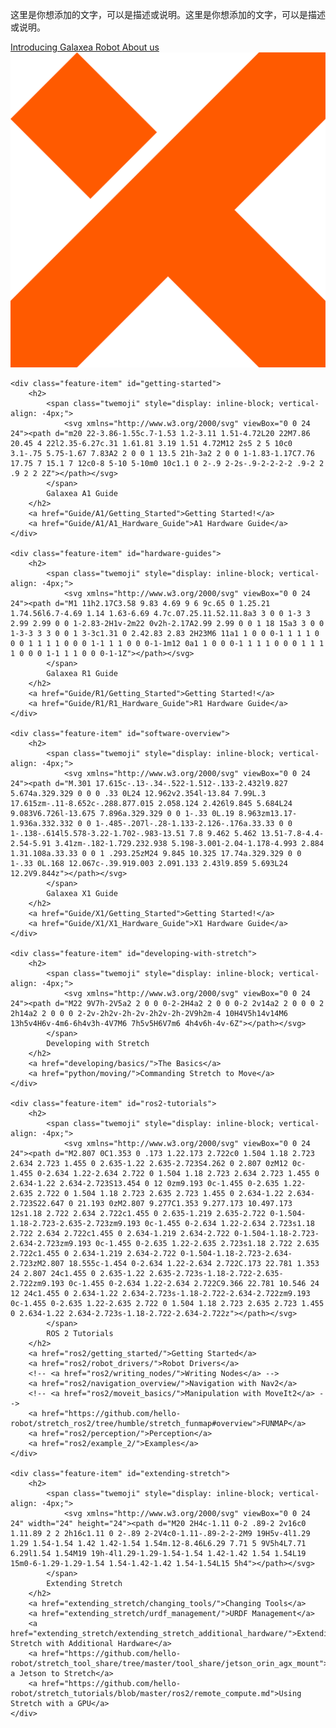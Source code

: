 <!-- 图片和按钮容器 -->
<div class="image-button-container">
    <!-- 按钮部分 -->
    <div class="button-container">
        <!-- 文字部分 -->
        <div class="text-container">
            <p>这里是你想添加的文字，可以是描述或说明。这里是你想添加的文字，可以是描述或说明。</p>
        </div>
        <!-- 按钮包装容器 -->
        <div class="buttons-wrapper">
            <a href="Introducing_Galaxea_Robot/introduction" class="md-button-quickstart">
                Introducing Galaxea Robot
            </a>
            <a href="about_us/about_us" class="md-button-guide">
                About us
            </a>
        </div>
    </div>
    <!-- 单独图片 -->
    <img src="assets/logo.png" alt="单独图片" class="standalone-image">
</div>

<div class="top-hr">

    <div class="feature-item" id="getting-started">
        <h2>
            <span class="twemoji" style="display: inline-block; vertical-align: -4px;">
                <svg xmlns="http://www.w3.org/2000/svg" viewBox="0 0 24 24"><path d="m20 22-3.86-1.55c.7-1.53 1.2-3.11 1.51-4.72L20 22M7.86 20.45 4 22l2.35-6.27c.31 1.61.81 3.19 1.51 4.72M12 2s5 2 5 10c0 3.1-.75 5.75-1.67 7.83A2 2 0 0 1 13.5 21h-3a2 2 0 0 1-1.83-1.17C7.76 17.75 7 15.1 7 12c0-8 5-10 5-10m0 10c1.1 0 2-.9 2-2s-.9-2-2-2-2 .9-2 2 .9 2 2 2Z"></path></svg>
            </span>
            Galaxea A1 Guide
        </h2>
        <a href="Guide/A1/Getting_Started">Getting Started!</a>
        <a href="Guide/A1/A1_Hardware_Guide">A1 Hardware Guide</a>
    </div>

    <div class="feature-item" id="hardware-guides">
        <h2>
            <span class="twemoji" style="display: inline-block; vertical-align: -4px;">
                <svg xmlns="http://www.w3.org/2000/svg" viewBox="0 0 24 24"><path d="M1 11h2.17C3.58 9.83 4.69 9 6 9c.65 0 1.25.21 1.74.56l6.7-4.69 1.14 1.63-6.69 4.7c.07.25.11.52.11.8a3 3 0 0 1-3 3 2.99 2.99 0 0 1-2.83-2H1v-2m22 0v2h-2.17A2.99 2.99 0 0 1 18 15a3 3 0 0 1-3-3 3 3 0 0 1 3-3c1.31 0 2.42.83 2.83 2H23M6 11a1 1 0 0 0-1 1 1 1 0 0 0 1 1 1 1 0 0 0 1-1 1 1 0 0 0-1-1m12 0a1 1 0 0 0-1 1 1 1 0 0 0 1 1 1 1 0 0 0 1-1 1 1 0 0 0-1-1Z"></path></svg>
            </span>
            Galaxea R1 Guide
        </h2>
        <a href="Guide/R1/Getting_Started">Getting Started!</a>
        <a href="Guide/R1/R1_Hardware_Guide">R1 Hardware Guide</a>
    </div>

    <div class="feature-item" id="software-overview">
        <h2>
            <span class="twemoji" style="display: inline-block; vertical-align: -4px;">
                <svg xmlns="http://www.w3.org/2000/svg" viewBox="0 0 24 24"><path d="M.301 17.615c-.13-.34-.522-1.512-.133-2.432l9.827 5.674a.329.329 0 0 0 .33 0L24 12.962v2.354l-13.84 7.99L.3 17.615zm-.11-8.652c-.288.877.015 2.058.124 2.426l9.845 5.684L24 9.083V6.726l-13.675 7.896a.329.329 0 0 1-.33 0L.19 8.963zm13.17-1.936a.332.332 0 0 1-.485-.207l-.28-1.133-2.126-.176a.33.33 0 0 1-.138-.614l5.578-3.22-1.702-.983-13.51 7.8 9.462 5.462 13.51-7.8-4.4-2.54-5.91 3.41zm-.182-1.729.232.938 5.198-3.001-2.04-1.178-4.993 2.884 1.31.108a.33.33 0 0 1 .293.25zM24 9.845 10.325 17.74a.329.329 0 0 1-.33 0L.168 12.067c-.39.919.003 2.091.133 2.43l9.859 5.693L24 12.2V9.844z"></path></svg>
            </span>
            Galaxea X1 Guide
        </h2>
        <a href="Guide/X1/Getting_Started">Getting Started!</a>
        <a href="Guide/X1/X1_Hardware_Guide">X1 Hardware Guide</a>
    </div>

    <div class="feature-item" id="developing-with-stretch">
        <h2>
            <span class="twemoji" style="display: inline-block; vertical-align: -4px;">
                <svg xmlns="http://www.w3.org/2000/svg" viewBox="0 0 24 24"><path d="M22 9V7h-2V5a2 2 0 0 0-2-2H4a2 2 0 0 0-2 2v14a2 2 0 0 0 2 2h14a2 2 0 0 0 2-2v-2h2v-2h-2v-2h2v-2h-2V9h2m-4 10H4V5h14v14M6 13h5v4H6v-4m6-6h4v3h-4V7M6 7h5v5H6V7m6 4h4v6h-4v-6Z"></path></svg>
            </span>
            Developing with Stretch
        </h2>
        <a href="developing/basics/">The Basics</a>
        <a href="python/moving/">Commanding Stretch to Move</a>
    </div>

    <div class="feature-item" id="ros2-tutorials">
        <h2>
            <span class="twemoji" style="display: inline-block; vertical-align: -4px;">
                <svg xmlns="http://www.w3.org/2000/svg" viewBox="0 0 24 24"><path d="M2.807 0C1.353 0 .173 1.22.173 2.722c0 1.504 1.18 2.723 2.634 2.723 1.455 0 2.635-1.22 2.635-2.723S4.262 0 2.807 0zM12 0c-1.455 0-2.634 1.22-2.634 2.722 0 1.504 1.18 2.723 2.634 2.723 1.455 0 2.634-1.22 2.634-2.723S13.454 0 12 0zm9.193 0c-1.455 0-2.635 1.22-2.635 2.722 0 1.504 1.18 2.723 2.635 2.723 1.455 0 2.634-1.22 2.634-2.723S22.647 0 21.193 0zM2.807 9.277C1.353 9.277.173 10.497.173 12s1.18 2.722 2.634 2.722c1.455 0 2.635-1.219 2.635-2.722 0-1.504-1.18-2.723-2.635-2.723zm9.193 0c-1.455 0-2.634 1.22-2.634 2.723s1.18 2.722 2.634 2.722c1.455 0 2.634-1.219 2.634-2.722 0-1.504-1.18-2.723-2.634-2.723zm9.193 0c-1.455 0-2.635 1.22-2.635 2.723s1.18 2.722 2.635 2.722c1.455 0 2.634-1.219 2.634-2.722 0-1.504-1.18-2.723-2.634-2.723zM2.807 18.555c-1.454 0-2.634 1.22-2.634 2.722C.173 22.781 1.353 24 2.807 24c1.455 0 2.635-1.22 2.635-2.723s-1.18-2.722-2.635-2.722zm9.193 0c-1.455 0-2.634 1.22-2.634 2.722C9.366 22.781 10.546 24 12 24c1.455 0 2.634-1.22 2.634-2.723s-1.18-2.722-2.634-2.722zm9.193 0c-1.455 0-2.635 1.22-2.635 2.722 0 1.504 1.18 2.723 2.635 2.723 1.455 0 2.634-1.22 2.634-2.723s-1.18-2.722-2.634-2.722z"></path></svg>
            </span>
            ROS 2 Tutorials
        </h2>
        <a href="ros2/getting_started/">Getting Started</a>
        <a href="ros2/robot_drivers/">Robot Drivers</a>
        <!-- <a href="ros2/writing_nodes/">Writing Nodes</a> -->
        <a href="ros2/navigation_overview/">Navigation with Nav2</a>
        <!-- <a href="ros2/moveit_basics/">Manipulation with MoveIt2</a> -->
        <a href="https://github.com/hello-robot/stretch_ros2/tree/humble/stretch_funmap#overview">FUNMAP</a>
        <a href="ros2/perception/">Perception</a>
        <a href="ros2/example_2/">Examples</a>
    </div>

    <div class="feature-item" id="extending-stretch">
        <h2>
            <span class="twemoji" style="display: inline-block; vertical-align: -4px;">
                <svg xmlns="http://www.w3.org/2000/svg" viewBox="0 0 24 24" width="24" height="24"><path d="M20 2H4c-1.11 0-2 .89-2 2v16c0 1.11.89 2 2 2h16c1.11 0 2-.89 2-2V4c0-1.11-.89-2-2-2M9 19H5v-4l1.29 1.29 1.54-1.54 1.42 1.42-1.54 1.54m.12-8.46L6.29 7.71 5 9V5h4L7.71 6.29l1.54 1.54M19 19h-4l1.29-1.29-1.54-1.54 1.42-1.42 1.54 1.54L19 15m0-6-1.29-1.29-1.54 1.54-1.42-1.42 1.54-1.54L15 5h4"></path></svg>
            </span>
            Extending Stretch
        </h2>
        <a href="extending_stretch/changing_tools/">Changing Tools</a>
        <a href="extending_stretch/urdf_management/">URDF Management</a>
        <a href="extending_stretch/extending_stretch_additional_hardware/">Extending Stretch with Additional Hardware</a>
        <a href="https://github.com/hello-robot/stretch_tool_share/tree/master/tool_share/jetson_orin_agx_mount">Adding a Jetson to Stretch</a>
        <a href="https://github.com/hello-robot/stretch_tutorials/blob/master/ros2/remote_compute.md">Using Stretch with a GPU</a>
    </div>

</div>

